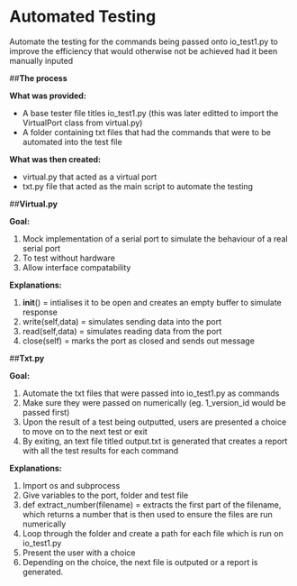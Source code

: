 # **Automated Testing**
Automate the testing for the commands being passed onto io_test1.py to improve the efficiency that would otherwise not be achieved had it been manually inputed 

##**The process**

__What was provided:__
- A base tester file titles io_test1.py (this was later editted to import the VirtualPort class from virtual.py)
- A folder containing txt files that had the commands that were to be automated into the test file

__What was then created:__
- virtual.py that acted as a virtual port
- txt.py file that acted as the main script to automate the testing 

##**Virtual.py**

__Goal:__
1. Mock implementation of a serial port to simulate the behaviour of a real serial port
2. To test without hardware
3. Allow interface compatability 

__Explanations:__
1. __init__() = intialises it to be open and creates an empty buffer to simulate response
2. write(self,data) = simulates sending data into the port
3. read(self,data) = simulates reading data from the port
4. close(self) = marks the port as closed and sends out message

##**Txt.py**

__Goal:__
1. Automate the txt files that were passed into io_test1.py as commands
2. Make sure they were passed on numerically (eg. 1_version_id would be passed first)
3. Upon the result of a test being outputted, users are presented a choice to move on to the next test or exit
4. By exiting, an text file titled output.txt is generated that creates a report with all the test results for each command

__Explanations:__
1. Import os and subprocess
2. Give variables to the port, folder and test file
3. def extract_number(filename) = extracts the first part of the filename, which returns a number that is then used to ensure the files are run numerically
4. Loop through the folder and create a path for each file which is run on io_test1.py
5. Present the user with a choice
6. Depending on the choice, the next file is outputed or a report is generated. 
   


